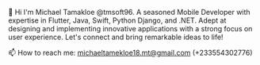 👋 Hi I'm Michael Tamakloe @tmsoft96. A seasoned Mobile Developer with expertise in Flutter, Java, Swift, Python Django, and .NET. Adept at designing and implementing innovative applications with a strong focus on user experience. Let's connect and bring remarkable ideas to life!

📫 How to reach me: michaeltamekloe18.mt@gmail.com (+233554302776)
